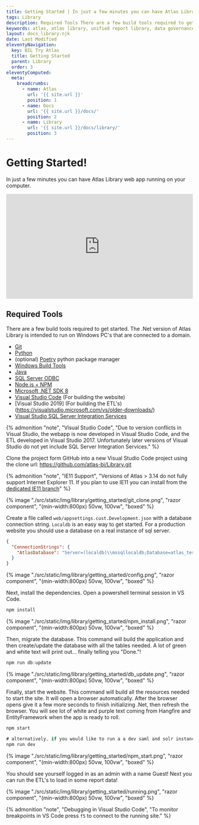 ```yaml
---
title: Getting Started | In just a few minutes you can have Atlas Library web app running on your computer.
tags: Library
description: Required Tools There are a few build tools required to get started. The .Net version of Atlas Library is intended to run on Windows PC's that are connected to a domain. Clone the project form GitHub into a new Visual Studio Code project using the clone url.
keywords: atlas, atlas library, unified report library, data governance, database, webserver, setup, iss, iis setup
layout: docs_library.njk
date: Last Modified
eleventyNavigation:
  key: BIL Try Atlas
  title: Getting Started
  parent: Library
  order: 3
eleventyComputed:
  meta:
    breadcrumbs:
      - name: Atlas
        url: '{{ site.url }}'
        position: 1
      - name: Docs
        url: '{{ site.url }}/docs/'
        position: 2
      - name: Library
        url: '{{ site.url }}/docs/library/'
        position: 3
---
```


# Getting Started!

In just a few minutes you can have Atlas Library web app running on your computer.

<div class="-z-10" style="padding:56% 0 0 0;position:relative;">
                <iframe title="Atlas Library - Getting Stated" 
                        src="https://www.youtube.com/embed/AfCkE5JzkhY?si=qh2kuFtMwPRzWhvL&rel=0"
                        frameborder="0"
                        allowfullscreen=""
                        allow="autoplay; fullscreen; picture-in-picture"
                        sandbox="allow-same-origin allow-scripts allow-popups"
                        style="position:absolute;
                               top:0;
                               left:0;
                               width:100%;
                               height:100%;">
                        </iframe>
            </div>

## Required Tools

There are a few build tools required to get started. The .Net version of Atlas Library is intended to run on Windows PC's that are connected to a domain.

- [Git](https://git-scm.com/downloads)
- [Python](https://www.python.org/downloads/)
- (optional) [Poetry](https://python-poetry.org/docs/master/#installation) python package manager
- [Windows Build Tools](https://visualstudio.microsoft.com/visual-cpp-build-tools/)
- [Java](https://www.oracle.com/java/technologies/downloads/)
- [SQL Server ODBC](https://learn.microsoft.com/en-us/sql/connect/odbc/download-odbc-driver-for-sql-server?view=sql-server-ver16)
- [Node.js + NPM](https://nodejs.org/en/download/)
- [Microsoft .NET SDK 8](https://dotnet.microsoft.com/download/dotnet/8.0)
- [Visual Studio Code](https://code.visualstudio.com) (For building the website)
- [Visual Studio 2019] (For building the ETL's)(https://visualstudio.microsoft.com/vs/older-downloads/)
- [Visual Studio SQL Server Integration Services](https://marketplace.visualstudio.com/items?itemName=SSIS.SqlServerIntegrationServicesProjects)

{% admonition
  "note",
  "Visual Studio Code",
  "Due to version conflicts in Visual Studio, the webapp is now developed in Visual Studio Code, and the ETL developed in Visual Studio 2017. Unfortunately later versions of Visual Studio do not yet include SQL Server Integration Services."
%}

Clone the project form GitHub into a new Visual Studio Code project using the clone url: https://github.com/atlas-bi/Library.git

{% admonition
  "note",
  "IE11 Support",
  "Versions of Atlas > 3.14 do not fully support Internet Explorer 11. If you plan to use IE11 you can install from the [dedicated IE11 branch](https://github.com/atlas-bi/Library/tree/ie11)"
%}

{% image "./src/static/img/library/getting_started/git_clone.png", "razor component", "(min-width:800px) 50vw, 100vw", "boxed" %}

Create a file called `web/appsettings.cust.Development.json` with a database connection string. `Localdb` is an easy way to get started. For a production website you should use a database on a real instance of sql server.

```json
{
  "ConnectionStrings": {
    "AtlasDatabase": "Server=(localdb)\\mssqllocaldb;Database=atlas_test;Trusted_Connection=True"
  }
}
```

{% image "./src/static/img/library/getting_started/config.png", "razor component", "(min-width:800px) 50vw, 100vw", "boxed" %}

Next, install the dependencies. Open a powershell terminal session in VS Code.

```js
npm install
```

{% image "./src/static/img/library/getting_started/npm_install.png", "razor component", "(min-width:800px) 50vw, 100vw", "boxed" %}

Then, migrate the database. This command will build the application and then create/update the database with all the tables needed. A lot of green and white text will print out... finally telling you "Done."!

```js
npm run db:update
```

{% image "./src/static/img/library/getting_started/db_update.png", "razor component", "(min-width:800px) 50vw, 100vw", "boxed" %}

Finally, start the website. This command will build all the resources needed to start the site. It will open a browser automatically. After the browser opens give it a few more seconds to finish initializing .Net, then refresh the browser. You will see lot of white and purple text coming from Hangfire and EntityFramework when the app is ready to roll.

```js
npm start

# alternatively, if you would like to run a a dev saml and solr instance
npm run dev
```

{% image "./src/static/img/library/getting_started/npm_start.png", "razor component", "(min-width:800px) 50vw, 100vw", "boxed" %}

You should see yourself logged in as an admin with a name Guest! Next you can run the ETL's to load in some report data!

{% image "./src/static/img/library/getting_started/running.png", "razor component", "(min-width:800px) 50vw, 100vw", "boxed" %}

{% admonition
  "note",
  "Debugging in Visual Studio Code",
  "To monitor breakpoints in VS Code press `f5` to connect to the running site."
%}
